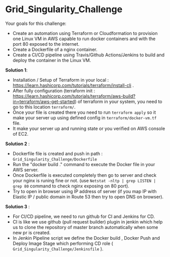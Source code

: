 # Grid_Singularity_Challenge
Your goals for this challenge:

- Create an automation using Terraform or Cloudformation to provision one Linux VM in AWS capable to run docker containers and with the port 80 exposed to the internet.
- Create a Dockerfile of a nginx container.
- Create a CI/CD pipeline using Travis/Github Actions/Jenkins to build and deploy the container in the Linux VM.

**Solution 1**: 

- Installation / Setup of Terraform in your local : https://learn.hashicorp.com/tutorials/terraform/install-cli .
-  After fully configuration (terraform init : https://learn.hashicorp.com/tutorials/terraform/aws-build?in=terraform/aws-get-started) of terraform in your system, you need to go to this location `terraform/`.
-  Once your file is created there you need to run `terraform apply` so it make your server up using defined config in `terraform/docker-vm.tf` file.
-  It make your server up and running state or you verified on AWS console of EC2.

**Solution 2** :

- Dockerfile file is created and push in path : `Grid_Singularity_Challenge/Dockerfile`
- Run the "docker build ." command to execute the Docker file in your AWS server.
- Once Dockerfile is executed completely then go to server and check your nginx is runing fine or not. (use `Netstat -nltp | grep LISTEN | grep 80` command to check nginx exposing on 80 port).
- Try to open in browser using IP address of server (if you map IP with Elastic IP / public domain in Route 53 then try to open DNS on browser).

**Solution 3** :

- For CI/CD pipeline, we need to run github for CI and Jenkins for CD.
- CI is like we use github (pull request builder) plugin in jenkin which help us to clone the repository of master branch automatically when some new pr is created.
-  In Jenkin Pipeline script we define the Docker build , Docker Push and Deploy Image Stage which performing CD role ( `Grid_Singularity_Challenge/Jenkinsfile` ).
